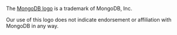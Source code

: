 The [MongoDB logo][1] is a trademark of MongoDB, Inc.

Our use of this logo does not indicate endorsement or affiliation
with MongoDB in any way.

[1]: https://www.mongodb.com/brand-resources
